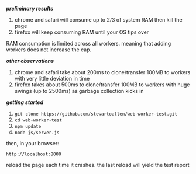 ***preliminary results***

1. chrome and safari will consume up to 2/3 of system RAM then kill the page
2. firefox will keep consuming RAM until your OS tips over

RAM consumption is limited across all workers. meaning that
adding workers does not increase the cap.

***other observations***

1. chrome and safari take about 200ms to clone/transfer 100MB to workers with very little deviation in time
2. firefox takes about 500ms to clone/transfer 100MB to workers with huge swings (up to 2500ms) as garbage collection kicks in

***getting started***

1. `git clone https://github.com/stewartoallen/web-worker-test.git`
2. `cd web-worker-test`
3. `npm update`
4. `node js/server.js`

then, in your browser:

`http://localhost:8000`

reload the page each time it crashes.
the last reload will yield the test report
